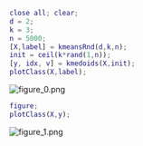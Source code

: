 ```matlab
close all; clear;
d = 2;
k = 3;
n = 5000;
[X,label] = kmeansRnd(d,k,n);
init = ceil(k*rand(1,n));
[y, idx, v] = kmedoids(X,init);
plotClass(X,label);
```

![figure_0.png](C:/Users/minoue/github/PRMLT/demoWithResults/ch09/kmedoids_demo_images/figure_0.png)

```matlab
figure;
plotClass(X,y);
```

![figure_1.png](C:/Users/minoue/github/PRMLT/demoWithResults/ch09/kmedoids_demo_images/figure_1.png)

